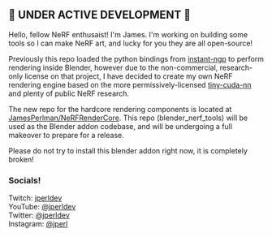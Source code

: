 
## 🚧 UNDER ACTIVE DEVELOPMENT 🚧

Hello, fellow NeRF enthusaist! I'm James. I'm working on building some tools so I can make NeRF art, and lucky for you they are all open-source!  

Previously this repo loaded the python bindings from [instant-ngp](https://github.com/NVLabs/instant-ngp) to perform rendering inside Blender, however due to the non-commercial, research-only license on that project, I have decided to create my own NeRF rendering engine based on the more permissively-licensed [tiny-cuda-nn](https://github.com/NVLabs/tiny-cuda-nn) and plenty of public NeRF research.

The new repo for the hardcore rendering components is located at [JamesPerlman/NeRFRenderCore](https://github.com/JamesPerlman/NeRFRenderCore).  This repo (blender_nerf_tools) will be used as the Blender addon codebase, and will be undergoing a full makeover to prepare for a release.

Please do not try to install this blender addon right now, it is completely broken!  

### Socials!

Twitch: [jperldev](https://twitch.tv/jperldev)  
YouTube: [@jperldev](https://youtube.com/@jperldev)  
Twitter: [@jperldev](https://twitter.com/jperldev)  
Instagram: [@jperl](https://instagram.com/jperl)  
